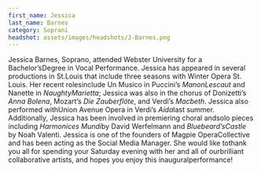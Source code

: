 ```yaml
---
first_name: Jessica
last_name: Barnes
category: Soprani
headshot: assets/images/headshots/J-Barnes.png
---
```


Jessica Barnes, Soprano, attended Webster University for a Bachelor’sDegree in Vocal Performance. Jessica has appeared in several productions in St.Louis that include three seasons with Winter Opera St. Louis. Her recent rolesinclude Un Musico in Puccini’s *ManonLescaut* and Nanette in *NaughtyMarietta*; Jessica was also in the chorus of Donizetti’s *Anna Bolena*, Mozart’s *Die Zauberflöte*, and Verdi’s *Macbeth*. Jessica also performed withUnion Avenue Opera in Verdi’s *Aida*last summer. Additionally, Jessica has been involved in premiering choral andsolo pieces including *Harmonices Mundi*by David Werfelmann and *Bluebeard’sCastle* by Noah Valenti. Jessica is one of the founders of Magpie OperaCollective and has been acting as the Social Media Manager. She would like tothank you all for spending your Saturday evening with her and all of ourbrilliant collaborative artists, and hopes you enjoy this inauguralperformance!
